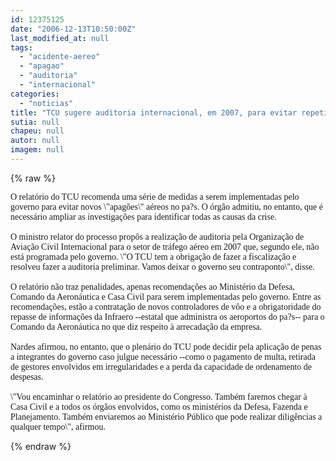 ```yaml
---
id: 12375125
date: "2006-12-13T10:50:00Z"
last_modified_at: null
tags:
  - "acidente-aereo"
  - "apagao"
  - "auditoria"
  - "internacional"
categories:
  - "noticias"
title: "TCU sugere auditoria internacional, em 2007, para evitar repeti\u00e7\u00e3o do apag\u00e3o a\u00e9reo"
sutia: null
chapeu: null
autor: null
imagem: null
---
```

{% raw %}
<p><P><FONT face=Verdana>O relatório do TCU recomenda uma série de medidas a serem implementadas pelo governo para evitar novos \"apagões\" aéreos no pa?s. O órgão admitiu, no entanto, que é necessário ampliar as investigações para identificar todas as causas da crise.<BR><BR>O ministro relator do processo propôs a realização de auditoria pela Organização de Aviação Civil Internacional para o setor de tráfego aéreo em 2007 que, segundo ele, não está programada pelo governo. \"O TCU tem a obrigação de fazer a fiscalização e resolveu fazer a auditoria preliminar. Vamos deixar o governo seu contraponto\", disse.<BR><BR>O relatório não traz penalidades, apenas recomendações ao Ministério da Defesa, Comando da Aeronáutica e Casa Civil para serem implementadas pelo governo. Entre as recomendações, estão a contratação de novos controladores de vôo e a obrigatoridade do repasse de informações da Infraero --estatal que administra os aeroportos do pa?s-- para o Comando da Aeronáutica no que diz respeito à arrecadação da empresa.<BR><BR>Nardes afirmou, no entanto, que o plenário do TCU pode decidir pela aplicação de penas a integrantes do governo caso julgue necessário --como o pagamento de multa, retirada de gestores envolvidos em irregularidades e a perda da capacidade de ordenamento de despesas.<BR><BR>\"Vou encaminhar o relatório ao presidente do Congresso. Também faremos chegar à Casa Civil e a todos os órgãos envolvidos, como os ministérios da Defesa, Fazenda e Planejamento. Também enviaremos ao Ministério Público que pode realizar diligências a qualquer tempo\", afirmou.</FONT></P> </p>
{% endraw %}